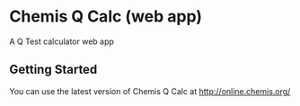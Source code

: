 # Chemis Q Calc (web app)

A Q Test calculator web app

## Getting Started

You can use the latest version of Chemis Q Calc at http://online.chemis.org/
